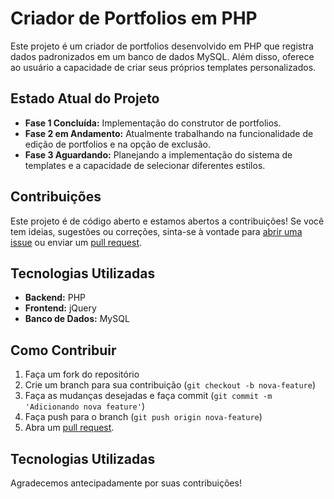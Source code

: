 # Criador de Portfolios em PHP

Este projeto é um criador de portfolios desenvolvido em PHP que registra dados padronizados em um banco de dados MySQL. Além disso, oferece ao usuário a capacidade de criar seus próprios templates personalizados.

## Estado Atual do Projeto

- **Fase 1 Concluída:** Implementação do construtor de portfolios.
- **Fase 2 em Andamento:** Atualmente trabalhando na funcionalidade de edição de portfolios e na opção de exclusão.
- **Fase 3 Aguardando:** Planejando a implementação do sistema de templates e a capacidade de selecionar diferentes estilos.

## Contribuições

Este projeto é de código aberto e estamos abertos a contribuições! Se você tem ideias, sugestões ou correções, sinta-se à vontade para [abrir uma issue](https://github.com/abdalazard/NoobPHP/issues/new) ou enviar um [pull request](https://github.com/abdalazard/NoobPHP/compare).

## Tecnologias Utilizadas

- **Backend:** PHP
- **Frontend:** jQuery
- **Banco de Dados:** MySQL

## Como Contribuir

1. Faça um fork do repositório
2. Crie um branch para sua contribuição (`git checkout -b nova-feature`)
3. Faça as mudanças desejadas e faça commit (`git commit -m 'Adicionando nova feature'`)
4. Faça push para o branch (`git push origin nova-feature`)
5. Abra um [pull request](https://github.com/abdalazard/NoobPHP/compare).

## Tecnologias Utilizadas

Agradecemos antecipadamente por suas contribuições!
